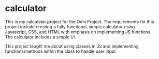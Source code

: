 # calculator
This is my calculator project for the Odin Project.
The requirements for this project include creating a fully functional, simple calculator using Javascript, CSS, and HTML with emphasis on implementing JS functions. The calculator includes a simple UI.

This project taught me about using classes in JS and implementing functions/methods within the class to handle user input.
